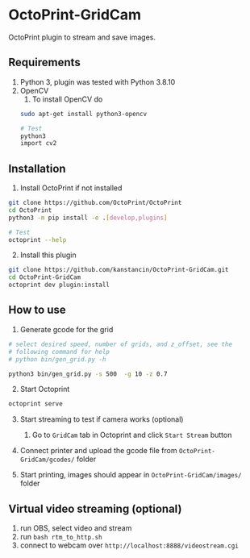 # OctoPrint-GridCam

OctoPrint plugin to stream and save images.

## Requirements

1. Python 3, plugin was tested with Python 3.8.10
2. OpenCV 
   1. To install OpenCV do
   ```bash
   sudo apt-get install python3-opencv
   
   # Test
   python3
   import cv2
   ```

## Installation

1. Install OctoPrint if not installed
```bash
git clone https://github.com/OctoPrint/OctoPrint
cd OctoPrint
python3 -m pip install -e .[develop,plugins]

# Test
octoprint --help
```
2. Install this plugin
```bash
git clone https://github.com/kanstancin/OctoPrint-GridCam.git
cd OctoPrint-GridCam
octoprint dev plugin:install
```

## How to use

1. Generate gcode for the grid
```bash
# select desired speed, number of grids, and z_offset, see the 
# following command for help
# python bin/gen_grid.py -h

python3 bin/gen_grid.py -s 500  -g 10 -z 0.7
```

2. Start Octoprint
```bash
octoprint serve
```

3. Start streaming to test if camera works (optional)
   1. Go to ```GridCam``` tab in Octoprint and click ```Start Stream``` button

4. Connect printer and upload the gcode file from 
```OctoPrint-GridCam/gcodes/``` folder
5. Start printing, images should appear in ```OctoPrint-GridCam/images/``` folder

## Virtual video streaming (optional) 

1. run OBS, select video and stream
2. run ```bash rtm_to_http.sh```
3. connect to webcam over ```http://localhost:8888/videostream.cgi```
